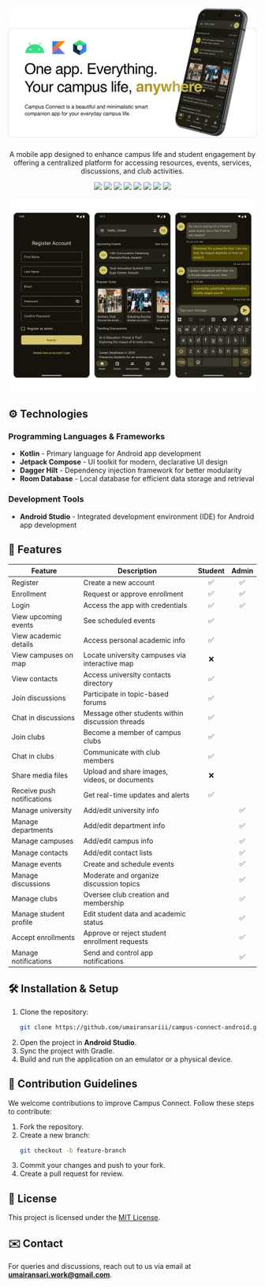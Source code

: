 <div align="center">
   <h1>
      <img src="https://raw.githubusercontent.com/umairansariii/campus-connect-android/refs/heads/main/.media/project-cover.png" alt="campus-connect-project-cover"/>
   </h1>
   <p>A mobile app designed to enhance campus life and student engagement by offering a centralized platform for accessing resources, events, services, discussions, and club activities.</p>
   <img src="https://img.shields.io/badge/platform-android-green?style=flat-square&logo=android" />
   <img src="https://img.shields.io/badge/language-kotlin-blueviolet?style=flat-square&logo=kotlin" />
   <img src="https://img.shields.io/badge/target_sdk-v35-orange?style=flat-square" />
   <img src="https://img.shields.io/badge/room_database-v2.6.1-red?style=flat-square" />
   <img src="https://img.shields.io/badge/dagger_hilt-v2.51.1-blue?style=flat-square" />
   <img src="https://img.shields.io/badge/coil-v2.4.0-violet?style=flat-square" />
   <img src="https://img.shields.io/badge/gradle-8.4-02303A?style=flat-square&logo=gradle" />
   <img src="https://img.shields.io/badge/jetpack_compose-1.6.0-4285F4?style=flat-square&logo=jetpack-compose" />
</div>

![campus-connect-screenshots](https://raw.githubusercontent.com/umairansariii/campus-connect-android/refs/heads/main/.media/register-home-discussion-page.png)

## ⚙️ Technologies

### Programming Languages & Frameworks

- **Kotlin** - Primary language for Android app development
- **Jetpack Compose** - UI toolkit for modern, declarative UI design
- **Dagger Hilt** - Dependency injection framework for better modularity
- **Room Database** - Local database for efficient data storage and retrieval

### Development Tools

- **Android Studio** - Integrated development environment (IDE) for Android app development

## 🚀 Features

| Feature                    | Description                                      | Student | Admin |
| -------------------------- | ------------------------------------------------ | :-----: | :---: |
| Register                   | Create a new account                             |   ✅    |  ✅   |
| Enrollment                 | Request or approve enrollment                    |   ✅    |  ✅   |
| Login                      | Access the app with credentials                  |   ✅    |  ✅   |
| View upcoming events       | See scheduled events                             |   ✅    |       |
| View academic details      | Access personal academic info                    |   ✅    |       |
| View campuses on map       | Locate university campuses via interactive map   |   ❌    |       |
| View contacts              | Access university contacts directory             |   ✅    |       |
| Join discussions           | Participate in topic-based forums                |   ✅    |       |
| Chat in discussions        | Message other students within discussion threads |   ✅    |       |
| Join clubs                 | Become a member of campus clubs                  |   ✅    |       |
| Chat in clubs              | Communicate with club members                    |   ✅    |       |
| Share media files          | Upload and share images, videos, or documents    |   ❌    |       |
| Receive push notifications | Get real-time updates and alerts                 |   ✅    |       |
| Manage university          | Add/edit university info                         |         |  ✅   |
| Manage departments         | Add/edit department info                         |         |  ✅   |
| Manage campuses            | Add/edit campus info                             |         |  ✅   |
| Manage contacts            | Add/edit contact lists                           |         |  ✅   |
| Manage events              | Create and schedule events                       |         |  ✅   |
| Manage discussions         | Moderate and organize discussion topics          |         |  ✅   |
| Manage clubs               | Oversee club creation and membership             |         |  ✅   |
| Manage student profile     | Edit student data and academic status            |         |  ✅   |
| Accept enrollments         | Approve or reject student enrollment requests    |         |  ✅   |
| Manage notifications       | Send and control app notifications               |         |  ✅   |

## 🛠️ Installation & Setup

1. Clone the repository:
   ```bash
   git clone https://github.com/umairansariii/campus-connect-android.git
   ```
2. Open the project in **Android Studio**.
3. Sync the project with Gradle.
4. Build and run the application on an emulator or a physical device.

## 🤝 Contribution Guidelines

We welcome contributions to improve Campus Connect. Follow these steps to contribute:

1. Fork the repository.
2. Create a new branch:
   ```bash
   git checkout -b feature-branch
   ```
3. Commit your changes and push to your fork.
4. Create a pull request for review.

## 📜 License

This project is licensed under the [MIT License](LICENSE).

## ✉️ Contact

For queries and discussions, reach out to us via email at **umairansari.work@gmail.com**.
